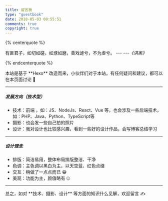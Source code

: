 ```yaml
---
title: 留言板
type: "guestbook"
date: 2018-05-03 00:55:51
comments: true
copyright: true
---
```



{% centerquote %}

有匪君子，如切如磋，如琢如磨，善戏谑兮，不为虐兮。  *--- ---《淇奥》*

{% endcenterquote %}

<div class="per-guestbook-page">
    <div class="instructions title">
    本站是基于 **Hexo** 改造而来，小伙伴们对于本站，有任何疑问和建议，都可以在本页面讨论 🤗  
    </div>
    <hr>
    <h5>发展方向（<span class="mark-secondary">技术型</span>）</h5>
    <div class="instructions">
        <ul>
            <li>技术：<span class="mark-main">前端</span> ，如：JS、NodeJs、React、Vue 等，也会涉及一些后端技术，如：PHP、Java、Python、TypeScript等</li>
            <li>摄影：也会发一些自己拍的照片</li>
            <li>设计：我对设计也比较感兴趣，看到一些好的设计作品，会写博客总结学习</li>
        </ul>
    </div>
    <hr>
    <h5>设计理念</h5>
    <div class="instructions">
        <ul>
            <li>排版：<span class="mark-secondary">简洁易用</span>，整体布局排版整洁、干净</li>
            <li>色调：主色调以黑白为主，以天空蓝、红色点缀</li>
            <li>交互：稍做了一点点而已 😁</li>
            <li>美观：功能为主，颜值略有 🤐</li>
        </ul>
    </div>
    <hr>
    <div class="instructions">
    总之，如对 **技术、摄影、设计** 等方面的知识什么见解，欢迎留言 ✍️
    </div>
</div>
